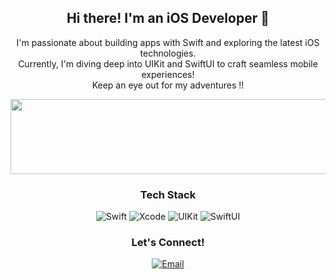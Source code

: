 <p align="center">
</p>

<h2 align="center">Hi there! I'm an iOS Developer 👋</h2>
<p align="center">
  I'm passionate about building apps with Swift and exploring the latest iOS technologies. <br/>
  Currently, I'm diving deep into UIKit and SwiftUI to craft seamless mobile experiences!
  <br/> Keep an eye out for my adventures !!
</p>


<a href="https://github.com/devxb/gitanimals">
  <img
    src="https://render.gitanimals.org/lines/gyeomsony?pet-id=644076994008452080"
    width="600"
    height="120"
  />
</a>
  


  <!-- 기술 스택 -->
<h3 align="center">Tech Stack</h3>
<p align="center">
  <img src="https://img.shields.io/badge/Swift-F05138?style=for-the-badge&logo=swift&logoColor=white" alt="Swift"/>
  <img src="https://img.shields.io/badge/Xcode-147EFB?style=for-the-badge&logo=xcode&logoColor=white" alt="Xcode"/>
  <img src="https://img.shields.io/badge/UIKit-2396F3?style=for-the-badge&logo=uikit&logoColor=white" alt="UIKit"/>
  <img src="https://img.shields.io/badge/SwiftUI-000000?style=for-the-badge&logo=swift&logoColor=white" alt="SwiftUI"/>
</p>


<!-- 연락 정보 -->
<h3 align="center">Let's Connect!</h3>
<p align="center">
   <a href="mailto:gyeomsony@gmail.com"><img src="https://img.shields.io/badge/Email-D14836?style=for-the-badge&logo=gmail&logoColor=white" alt="Email"></a>
</p>

<!--
**gyeomsony/gyeomsony** is a ✨ _special_ ✨ repository because its `README.md` (this file) appears on your GitHub profile.

Here are some ideas to get you started:

- 🔭 I’m currently working on ...
- 🌱 I’m currently learning ...
- 👯 I’m looking to collaborate on ...
- 🤔 I’m looking for help with ...
- 💬 Ask me about ...
- 📫 How to reach me: ...
- 😄 Pronouns: ...
- ⚡ Fun fact: ...
-->
